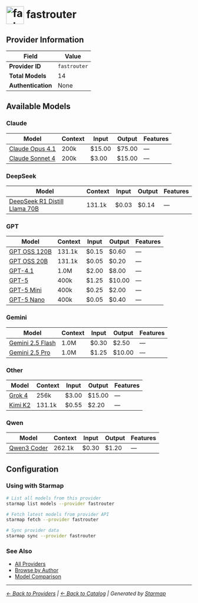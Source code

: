 # <img src="https://raw.githubusercontent.com/agentstation/starmap/master/internal/embedded/catalog/providers/fastrouter/logo.svg" alt="fastrouter logo" width="48" height="48" style="vertical-align: middle;"> fastrouter
  
## Provider Information
  
| Field | Value |
|---------|---------|
| **Provider ID** | `fastrouter` |
| **Total Models** | 14 |
| **Authentication** | None |

  
## Available Models
  
### Claude
  
| Model | Context | Input | Output | Features |
|---------|---------|---------|---------|---------|
| [Claude Opus 4.1](./models/anthropic-claude-opus-4.1.md) | 200k | $15.00 | $75.00 | — |
| [Claude Sonnet 4](./models/anthropic-claude-sonnet-4.md) | 200k | $3.00 | $15.00 | — |

  
### DeepSeek
  
| Model | Context | Input | Output | Features |
|---------|---------|---------|---------|---------|
| [DeepSeek R1 Distill Llama 70B](./models/deepseek-ai-deepseek-r1-distill-llama-70b.md) | 131.1k | $0.03 | $0.14 | — |

  
### GPT
  
| Model | Context | Input | Output | Features |
|---------|---------|---------|---------|---------|
| [GPT OSS 120B](./models/openai-gpt-oss-120b.md) | 131.1k | $0.15 | $0.60 | — |
| [GPT OSS 20B](./models/openai-gpt-oss-20b.md) | 131.1k | $0.05 | $0.20 | — |
| [GPT-4.1](./models/openai-gpt-4.1.md) | 1.0M | $2.00 | $8.00 | — |
| [GPT-5](./models/openai-gpt-5.md) | 400k | $1.25 | $10.00 | — |
| [GPT-5 Mini](./models/openai-gpt-5-mini.md) | 400k | $0.25 | $2.00 | — |
| [GPT-5 Nano](./models/openai-gpt-5-nano.md) | 400k | $0.05 | $0.40 | — |

  
### Gemini
  
| Model | Context | Input | Output | Features |
|---------|---------|---------|---------|---------|
| [Gemini 2.5 Flash](./models/google-gemini-2.5-flash.md) | 1.0M | $0.30 | $2.50 | — |
| [Gemini 2.5 Pro](./models/google-gemini-2.5-pro.md) | 1.0M | $1.25 | $10.00 | — |

  
### Other
  
| Model | Context | Input | Output | Features |
|---------|---------|---------|---------|---------|
| [Grok 4](./models/x-ai-grok-4.md) | 256k | $3.00 | $15.00 | — |
| [Kimi K2](./models/moonshotai-kimi-k2.md) | 131.1k | $0.55 | $2.20 | — |

  
### Qwen
  
| Model | Context | Input | Output | Features |
|---------|---------|---------|---------|---------|
| [Qwen3 Coder](./models/qwen-qwen3-coder.md) | 262.1k | $0.30 | $1.20 | — |

  
## Configuration
  
### Using with Starmap
  
```bash
# List all models from this provider
starmap list models --provider fastrouter

# Fetch latest models from provider API
starmap fetch --provider fastrouter

# Sync provider data
starmap sync --provider fastrouter
```
  
### See Also

- [All Providers](../)
- [Browse by Author](../../authors/)
- [Model Comparison](../../models/)


  
---
_[← Back to Providers](../) | [← Back to Catalog](../../) | Generated by [Starmap](https://github.com/agentstation/starmap)_
